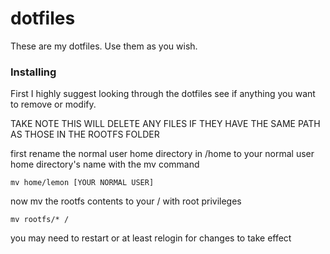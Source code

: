 # dotfiles

These are my dotfiles. Use them as you wish.

### Installing

First I highly suggest looking through the dotfiles see if anything you want to remove or modify.

TAKE NOTE THIS WILL DELETE ANY FILES IF THEY HAVE THE SAME PATH AS THOSE IN THE ROOTFS FOLDER

first rename the normal user home directory in /home to your normal user home directory's name with the mv command

```
mv home/lemon [YOUR NORMAL USER]
```

now mv the rootfs contents to your / with root privileges 

```
mv rootfs/* /
```

you may need to restart or at least relogin for changes to take effect
